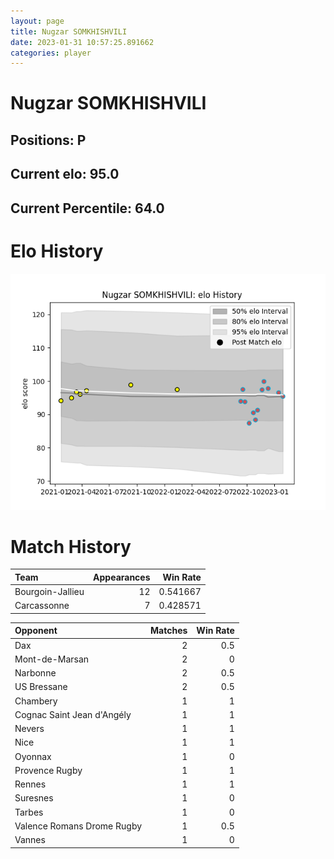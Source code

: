 ```yaml
---  
layout: page  
title: Nugzar SOMKHISHVILI  
date: 2023-01-31 10:57:25.891662  
categories: player  
---
```

# Nugzar SOMKHISHVILI

## Positions: P

## Current elo: 95.0

## Current Percentile: 64.0

# Elo History


![elo history](history_NugzarSOMKHISHVILI.png)
# Match History


| Team             |   Appearances |   Win Rate |
|:-----------------|--------------:|-----------:|
| Bourgoin-Jallieu |            12 |   0.541667 |
| Carcassonne      |             7 |   0.428571 |

| Opponent                   |   Matches |   Win Rate |
|:---------------------------|----------:|-----------:|
| Dax                        |         2 |        0.5 |
| Mont-de-Marsan             |         2 |        0   |
| Narbonne                   |         2 |        0.5 |
| US Bressane                |         2 |        0.5 |
| Chambery                   |         1 |        1   |
| Cognac Saint Jean d'Angély |         1 |        1   |
| Nevers                     |         1 |        1   |
| Nice                       |         1 |        1   |
| Oyonnax                    |         1 |        0   |
| Provence Rugby             |         1 |        1   |
| Rennes                     |         1 |        1   |
| Suresnes                   |         1 |        0   |
| Tarbes                     |         1 |        0   |
| Valence Romans Drome Rugby |         1 |        0.5 |
| Vannes                     |         1 |        0   |